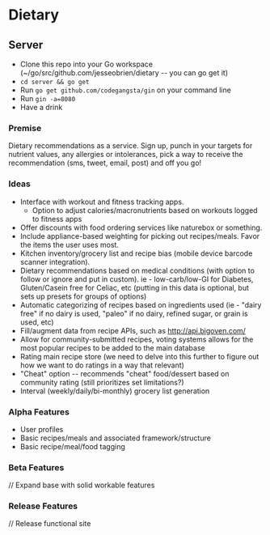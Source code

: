 # Dietary

## Server

* Clone this repo into your Go workspace (~/go/src/github.com/jesseobrien/dietary -- you can go get it)
* `cd server && go get`
* Run `go get github.com/codegangsta/gin` on your command line
* Run `gin -a=8080`
* Have a drink

### Premise

Dietary recommendations as a service. Sign up, punch in your targets for nutrient values, any allergies or intolerances, pick a way to receive the recommendation (sms, tweet, email, post) and off you go!

### Ideas

* Interface with workout and fitness tracking apps.
   * Option to adjust calories/macronutrients based on workouts logged to fitness apps
* Offer discounts with food ordering services like naturebox or something.
* Include appliance-based weighting for picking out recipes/meals. Favor the items the user uses most.
* Kitchen inventory/grocery list and recipe bias (mobile device barcode scanner integration).
* Dietary recommendations based on medical conditions (with option to follow or ignore and put in custom). ie - low-carb/low-GI for Diabetes, Gluten/Casein free for Celiac, etc (putting in this data is optional, but sets up presets for groups of options)
* Automatic categorizing of recipes based on ingredients used (ie - "dairy free" if no dairy is used, "paleo" if no dairy, refined sugar, or grain is used, etc)
* Fill/augment data from recipe APIs, such as http://api.bigoven.com/
* Allow for community-submitted recipes, voting systems allows for the most popular recipes to be added to the main database
* Rating main recipe store (we need to delve into this further to figure out how we want to do ratings in a way that relevant)
* "Cheat" option -- recommends "cheat" food/dessert based on community rating (still prioritizes set limitations?)
* Interval (weekly/daily/bi-monthly) grocery list generation

### Alpha Features

* User profiles
* Basic recipes/meals and associated framework/structure
* Basic recipe/meal/food tagging

### Beta Features

// Expand base with solid workable features

### Release Features

// Release functional site

